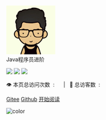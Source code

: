 <div class="cover-main">
<div id="head-img"><img width="130px" src="docs/img/icon.png"></div>
<div id="page-title">Java程序员进阶</div>

![](https://img.shields.io/badge/version-v1.0.0-green.svg) ![](https://img.shields.io/badge/author-Mr.zhou-yellow.svg) ![](https://img.shields.io/badge/license-GPL-blue.svg)

<span id="busuanzi_container_site_pv" style="display: inline;">
    👁️&nbsp;本页总访问次数&nbsp;&nbsp;:&nbsp;&nbsp;<span id="busuanzi_value_site_pv"></span> 
</span>
<span id="busuanzi_container_site_uv" style="display: inline;"> 
   &nbsp;&nbsp; | &nbsp;&nbsp;🧑&nbsp;总访客数&nbsp;&nbsp;:&nbsp;&nbsp;<span id="busuanzi_value_site_uv"></span>
</span>

[Gitee](https://gitee.com/only-zhou)
[Github](https://github.com/zlmbeiyan)
<a href="#/README">开始阅读</a></p></div>
<div class="mask">
    <div id="alapi"></div>
</div>


<!-- 背景图片 
![](img/bg.png)
-->

<!-- 背景色 -->
![color](#333333)

 